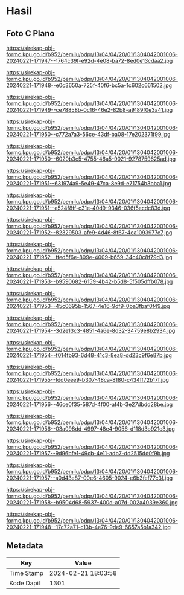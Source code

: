 # Hasil

## Foto C Plano

https://sirekap-obj-formc.kpu.go.id/b952/pemilu/pdpr/13/04/04/20/01/1304042001006-20240221-171947--1764c39f-e92d-4e08-ba72-8ed0e13cdaa2.jpg

https://sirekap-obj-formc.kpu.go.id/b952/pemilu/pdpr/13/04/04/20/01/1304042001006-20240221-171948--e0c3650a-725f-40f6-bc5a-1c602c661502.jpg

https://sirekap-obj-formc.kpu.go.id/b952/pemilu/pdpr/13/04/04/20/01/1304042001006-20240221-171949--ce78858b-0c16-46e2-82b8-a9189f0e3a41.jpg

https://sirekap-obj-formc.kpu.go.id/b952/pemilu/pdpr/13/04/04/20/01/1304042001006-20240221-171950--c772a7a3-56ce-43df-ba08-17e202371f99.jpg

https://sirekap-obj-formc.kpu.go.id/b952/pemilu/pdpr/13/04/04/20/01/1304042001006-20240221-171950--6020b3c5-4755-46a5-9021-9278759625ad.jpg

https://sirekap-obj-formc.kpu.go.id/b952/pemilu/pdpr/13/04/04/20/01/1304042001006-20240221-171951--631974a9-5e49-47ca-8e9d-e71754b3bba1.jpg

https://sirekap-obj-formc.kpu.go.id/b952/pemilu/pdpr/13/04/04/20/01/1304042001006-20240221-171951--e524f8ff-c31e-40d9-9346-036f5ecdc83d.jpg

https://sirekap-obj-formc.kpu.go.id/b952/pemilu/pdpr/13/04/04/20/01/1304042001006-20240221-171952--82329503-afe9-4d46-8f67-4ea1093977e7.jpg

https://sirekap-obj-formc.kpu.go.id/b952/pemilu/pdpr/13/04/04/20/01/1304042001006-20240221-171952--ffed5f6e-809e-4009-b659-34c40c8f79d3.jpg

https://sirekap-obj-formc.kpu.go.id/b952/pemilu/pdpr/13/04/04/20/01/1304042001006-20240221-171953--b9590682-6159-4b42-b5d8-5f505dffb078.jpg

https://sirekap-obj-formc.kpu.go.id/b952/pemilu/pdpr/13/04/04/20/01/1304042001006-20240221-171953--45c0695b-1567-4e16-9df9-0ba3fbaf0f49.jpg

https://sirekap-obj-formc.kpu.go.id/b952/pemilu/pdpr/13/04/04/20/01/1304042001006-20240221-171954--3d2e13c3-4851-4a6e-8d32-34759e8b2934.jpg

https://sirekap-obj-formc.kpu.go.id/b952/pemilu/pdpr/13/04/04/20/01/1304042001006-20240221-171954--f014fb93-6d48-41c3-8ea8-dd23c9f6e87b.jpg

https://sirekap-obj-formc.kpu.go.id/b952/pemilu/pdpr/13/04/04/20/01/1304042001006-20240221-171955--fdd0eee9-b307-48ca-8180-c434ff72b17f.jpg

https://sirekap-obj-formc.kpu.go.id/b952/pemilu/pdpr/13/04/04/20/01/1304042001006-20240221-171956--46ce0f35-587d-4f00-af4b-3e27dbdd28be.jpg

https://sirekap-obj-formc.kpu.go.id/b952/pemilu/pdpr/13/04/04/20/01/1304042001006-20240221-171956--03a098dd-4997-48e4-9056-d118d3b921c3.jpg

https://sirekap-obj-formc.kpu.go.id/b952/pemilu/pdpr/13/04/04/20/01/1304042001006-20240221-171957--9d96bfe1-49cb-4e11-adb7-dd2515dd0f9b.jpg

https://sirekap-obj-formc.kpu.go.id/b952/pemilu/pdpr/13/04/04/20/01/1304042001006-20240221-171957--a0d43e87-00e6-4605-9024-e6b3fef77c3f.jpg

https://sirekap-obj-formc.kpu.go.id/b952/pemilu/pdpr/13/04/04/20/01/1304042001006-20240221-171958--b9504d68-5937-400d-a07d-002a4039e360.jpg

https://sirekap-obj-formc.kpu.go.id/b952/pemilu/pdpr/13/04/04/20/01/1304042001006-20240221-171948--17c72a71-c13b-4e76-9de9-6657a5b1a342.jpg


## Metadata

| Key        | Value               |
| ---------- | ------------------- |
| Time Stamp | 2024-02-21 18:03:58 |
| Kode Dapil | 1301                |



